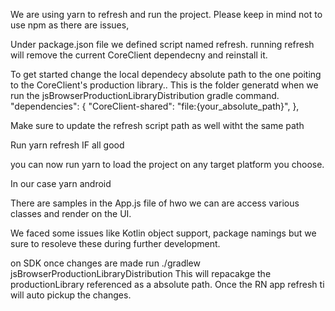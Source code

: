 We are using yarn to refresh and run the project.
Please keep in mind not to use npm as there are issues, 

Under package.json file we defined script named refresh.
running refresh will remove the current CoreClient dependecny and reinstall it.

To get started 
change the local dependecy absolute path to the one poiting to the CoreClient's production library..
This is the folder generatd when we run the jsBrowserProductionLibraryDistribution gradle command. 
"dependencies": {
"CoreClient-shared": "file:{your_absolute_path}",
},

Make sure to update the refresh script path as well witht the same path 

Run yarn refresh
IF all good

you can now run yarn to load the project on any target platform you choose.

In our case 
yarn android

There are samples in the App.js file of hwo we can are
access various classes and render on the UI.

We faced some issues like Kotlin object support, package namings but we sure to resoleve these during further development. 

on SDK
once changes are made run
./gradlew jsBrowserProductionLibraryDistribution
This will repacakge the productionLibrary referenced as a absolute path. 
Once the RN app refresh ti will auto pickup the changes. 
